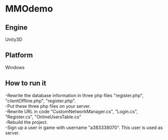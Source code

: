 # MMOdemo

## Engine
Unity3D

## Platform
Windows

## How to run it
-Rewrite the database information in three php files "register.php", "clientOffline.php", "register.php".<br>
-Put these three php files on your server.<br>
-Rewrite URL in code "CustomNetworkManager.cs", "Login.cs", "Register.cs", "OnlineUsersTable.cs"<br>
-Rebuild the project.<br>
-Sign up a user in game with username "a383338070". This user is used as server.<br>
